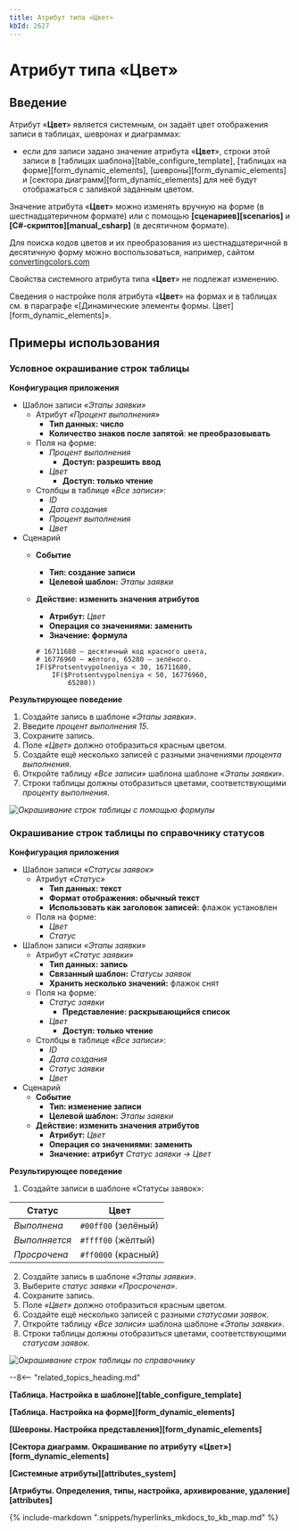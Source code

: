 ```yaml
---
title: Атрибут типа «Цвет»
kbId: 2627
---
```


# Атрибут типа «Цвет»

## Введение

Атрибут «**Цвет**» является системным, он задаёт цвет отображения записи в таблицах, шевронах и диаграммах:

- если для записи задано значение атрибута «**Цвет**», строки этой записи в [таблицах шаблона][table_configure_template], [таблицах на форме][form_dynamic_elements], [шевроны][form_dynamic_elements] и [сектора диаграмм][form_dynamic_elements] для неё будут отображаться с заливкой заданным цветом.

Значение атрибута «**Цвет**» можно изменять вручную на форме (в шестнадцатеричном формате) или с помощью **[сценариев][scenarios]** и **[C#-скриптов][manual_csharp]** (в десятичном формате).

Для поиска кодов цветов и их преобразования из шестнадцатеричной в десятичную форму можно воспользоваться, например, сайтом [convertingcolors.com](https://convertingcolors.com/)

Свойства системного атрибута типа «**Цвет**» не подлежат изменению.

Сведения о настройке поля атрибута «**Цвет**» на формах и в таблицах см. в параграфе «[Динамические элементы формы. Цвет][form_dynamic_elements]».

## Примеры использования

### Условное окрашивание строк таблицы

**Конфигурация приложения**

- Шаблон записи *«Этапы заявки»*
    - Атрибут *«Процент выполнения»*
        - **Тип данных: число**
        - **Количество знаков после запятой**: **не преобразовывать**
    - Поля на форме:
        - *Процент выполнения*
            - **Доступ: разрешить ввод**
        - *Цвет*
            - **Доступ: только чтение**
    - Столбцы в таблице *«Все записи»*:
        - *ID*
        - *Дата создания*
        - *Процент выполнения*
        - *Цвет*
- Сценарий
    - **Событие**
        - **Тип: создание записи**
        - **Целевой шаблон:** *Этапы заявки*
    - **Действие: изменить значения атрибутов**
        - **Атрибут:** *Цвет*
        - **Операция со значениями: заменить**
        - **Значение: формула**
        
        
        ```
        # 16711680 — десятичный код красного цвета,  
        # 16776960 — жёлтого, 65280 — зелёного.  
        IF($Protsentvypolneniya < 30, 16711680,   
            IF($Protsentvypolneniya < 50, 16776960,   
                65280))
        ```

**Результирующее поведение**

1. Создайте запись в шаблоне *«Этапы заявки»*.
2. Введите *процент выполнения* *15*.
3. Сохраните запись.
4. Поле *«Цвет»* должно отобразиться красным цветом.
5. Создайте ещё несколько записей с разными значениями *процента выполнения*.
6. Откройте таблицу *«Все записи»* шаблона шаблоне *«Этапы заявки»*.
7. Строки таблицы должны отобразиться цветами, соответствующими *проценту выполнения*.

_![Окрашивание строк таблицы с помощью формулы](https://kb.comindware.ru/assets/attribute_color_table_example.png)_

### Окрашивание строк таблицы по справочнику статусов

**Конфигурация приложения**

- Шаблон записи *«Статусы заявок»*
    - Атрибут *«Статус»*
        - **Тип данных: текст**
        - **Формат отображения: обычный текст**
        - **Использовать как заголовок записей:** флажок установлен
    - Поля на форме:
        - *Цвет*
        - *Статус*
- Шаблон записи *«Этапы заявки»*
    - Атрибут *«Статус заявки»*
        - **Тип данных: запись**
        - **Связанный шаблон:** *Статусы заявок*
        - **Хранить несколько значений:** флажок снят
    - Поля на форме:
        - *Статус заявки*
            - **Представление: раскрывающийся список**
        - *Цвет*
            - **Доступ: только чтение**
    - Столбцы в таблице *«Все записи»*:
        - *ID*
        - *Дата создания*
        - *Статус заявки*
        - *Цвет*
- Сценарий
    - **Событие**
        - **Тип: изменение записи**
        - **Целевой шаблон:** *Этапы заявки*
    - **Действие: изменить значения атрибутов**
        - **Атрибут:** *Цвет*
        - **Операция со значениями: заменить**
        - **Значение: атрибут** *Статус заявки → Цвет*

**Результирующее поведение**

1. Создайте записи в шаблоне «Статусы заявок»:

| **Статус** | **Цвет** |
| --- | --- |
| *Выполнена* | `#00ff00` (зелёный) |
| *Выполняется* | `#ffff00` (жёлтый) |
| *Просрочена* | `#ff0000` (красный) |
2. Создайте запись в шаблоне *«Этапы заявки»*.
3. Выберите *статус заявки* *«Просрочена»*.
4. Сохраните запись.
5. Поле *«Цвет»* должно отобразиться красным цветом.
6. Создайте ещё несколько записей с разными *статусами заявок*.
7. Откройте таблицу *«Все записи»* шаблона шаблоне *«Этапы заявки»*.
8. Строки таблицы должны отобразиться цветами, соответствующими *статусам заявок*.

_![Окрашивание строк таблицы по справочнику](https://kb.comindware.ru/assets/attribute_color_table_example2.png)_

--8<-- "related_topics_heading.md"

**[Таблица. Настройка в шаблоне][table_configure_template]**

**[Таблица. Настройка на форме][form_dynamic_elements]**

**[Шевроны. Настройка представления][form_dynamic_elements]**

**[Сектора диаграмм. Окрашивание по атрибуту «Цвет»][form_dynamic_elements]**

**[Системные атрибуты][attributes_system]**

**[Атрибуты. Определения, типы, настройка, архивирование, удаление][attributes]**

{% include-markdown ".snippets/hyperlinks_mkdocs_to_kb_map.md" %}
